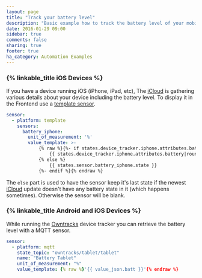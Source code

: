 ```yaml
---
layout: page
title: "Track your battery level"
description: "Basic example how to track the battery level of your mobile devices."
date: 2016-01-29 09:00
sidebar: true
comments: false
sharing: true
footer: true
ha_category: Automation Examples
---
```


### {% linkable_title iOS Devices %}

If you have a device running iOS (iPhone, iPad, etc), The [iCloud](/components/device_tracker.icloud/) is gathering various details about your device including the battery level. To display it in the Frontend use a [template sensor](/components/sensor.template/).

```yaml
sensor:
  - platform: template
    sensors:
      battery_iphone:
        unit_of_measurement: '%'
        value_template: >-
            {% raw %}{%- if states.device_tracker.iphone.attributes.battery %}
                {{ states.device_tracker.iphone.attributes.battery|round }}
            {% else %}
                {{ states.sensor.battery_iphone.state }}
            {%- endif %}{% endraw %}
```

The `else` part is used to have the sensor keep it's last state if the newest [iCloud](/components/device_tracker.icloud/) update doesn't have any battery state in it (which happens sometimes). Otherwise the sensor will be blank.

### {% linkable_title Android and iOS Devices %}

While running the [Owntracks](/components/device_tracker.owntracks/) device tracker you can retrieve the battery level with a MQTT sensor.

```yaml
sensor:
  - platform: mqtt
    state_topic: "owntracks/tablet/tablet"
    name: "Battery Tablet"
    unit_of_measurement: "%"
    value_template: {% raw %}'{{ value_json.batt }}'{% endraw %}
```

